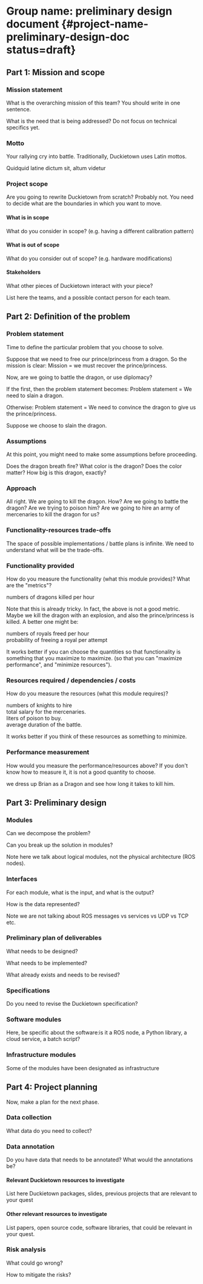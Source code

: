#  Group name: preliminary design document {#project-name-preliminary-design-doc status=draft}

<!-- EXAMPLE COMMENT
-->

## Part 1: Mission and scope

### Mission statement

What is the overarching mission of this team? You should write in one sentence.

What is the need that is being addressed? Do not focus on technical specifics yet.

### Motto

Your rallying cry into battle. Traditionally, Duckietown uses Latin mottos.

<div class='check' markdown="1">

Quidquid latine dictum sit, altum videtur

</div>

### Project scope



Are you going to rewrite Duckietown from scratch? Probably not. You need to decide what are the boundaries in which you want to move.

#### What is in scope

What do you consider in scope? (e.g. having a different calibration pattern)

#### What is out of scope

What do you consider out of scope? (e.g. hardware modifications)

#### Stakeholders

What other pieces of Duckietown interact with your piece?

List here the teams, and a possible contact person for each team.


## Part 2: Definition of the problem

### Problem statement

Time to define the particular problem that you choose to solve.

Suppose that we need to free our prince/princess from a dragon. So the mission is clear:
Mission = we must recover the prince/princess.

Now, are we going to battle the dragon, or use diplomacy?

If the first, then the problem statement becomes:
Problem statement = We need to slain a dragon.

Otherwise:
    Problem statement = We need to convince the dragon to give us the prince/princess.

Suppose we choose to slain the dragon.

### Assumptions

At this point, you might need to make some assumptions before proceeding.

Does the dragon breath fire?
What color is the dragon? Does the color matter?
How big is this dragon, exactly?

### Approach

All right. We are going to kill the dragon. How? Are we going to battle the dragon? Are we trying to poison him? Are we going to hire an army of mercenaries to kill the dragon for us?

### Functionality-resources trade-offs

The space of possible implementations / battle plans is infinite.
We need to understand what will be the trade-offs.

### Functionality provided

How do you measure the functionality (what this module provides)?
What are the "metrics"?

<div class="example-usage" markdown="1">
numbers of dragons killed per hour
</div>


Note that this is already tricky. In fact, the above is not a good metric. Maybe we kill the dragon with an explosion, and also the prince/princess is killed. A better one might be:

<div class="example-usage" markdown="1">
numbers of royals freed per hour
</div>

<div class="example-usage" markdown="1">
probability of freeing a royal per attempt
</div>

It works better if you can choose the quantities so that functionality is something that you maximize to maximize. (so that you can "maximize performance", and "minimize resources").

### Resources required / dependencies / costs

How do you measure the resources (what this module requires)?

<div class="example-usage" markdown="1">
numbers of knights to hire
</div>
<div class="example-usage" markdown="1">
total salary for the mercenaries.
</div>
<div class="example-usage" markdown="1">
liters of poison to buy.
</div>
<div class="example-usage" markdown="1">
average duration of the battle.
</div>

It works better if you think of these resources as something to minimize.

### Performance measurement

How would you measure the performance/resources above? If you don't know how to measure it, it is not a good quantity to choose.

<div class="example-usage" markdown="1">
we dress up Brian as a Dragon and see how long it takes to kill him.
</div>

## Part 3: Preliminary design

### Modules

Can we decompose the problem?

Can you break up the solution in modules?

Note here we talk about logical modules, not the physical architecture (ROS nodes).

### Interfaces

For each module, what is the input, and what is the output?

How is the data represented?

Note we are not talking about ROS messages vs services vs UDP vs TCP etc.

### Preliminary plan of deliverables

What needs to be designed?

What needs to be implemented?

What already exists and needs to be revised?

### Specifications

Do you need to revise the Duckietown specification?

### Software modules

Here, be specific about the software:is it a ROS node, a Python library, a cloud service, a batch script?

### Infrastructure modules

Some of the modules have been designated as infrastructure

## Part 4: Project planning

Now, make a plan for the next phase.

### Data collection

What data do you need to collect?

### Data annotation

Do you have data that needs to be annotated? What would the annotations be?

#### Relevant Duckietown resources to investigate

List here Duckietown packages, slides, previous projects that are relevant to your quest

#### Other relevant resources to investigate

List papers, open source code, software libraries, that could be relevant in your quest.

### Risk analysis

What could go wrong?

How to mitigate the risks?
